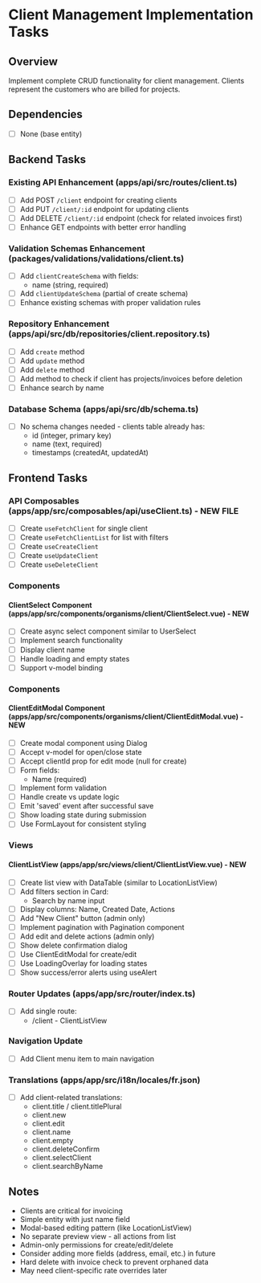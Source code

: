 # Client Management Implementation Tasks

## Overview

Implement complete CRUD functionality for client management. Clients represent the customers who are billed for projects.

## Dependencies

- [ ] None (base entity)

## Backend Tasks

### Existing API Enhancement (apps/api/src/routes/client.ts)

- [ ] Add POST `/client` endpoint for creating clients
- [ ] Add PUT `/client/:id` endpoint for updating clients
- [ ] Add DELETE `/client/:id` endpoint (check for related invoices first)
- [ ] Enhance GET endpoints with better error handling

### Validation Schemas Enhancement (packages/validations/validations/client.ts)

- [ ] Add `clientCreateSchema` with fields:
    - name (string, required)
- [ ] Add `clientUpdateSchema` (partial of create schema)
- [ ] Enhance existing schemas with proper validation rules

### Repository Enhancement (apps/api/src/db/repositories/client.repository.ts)

- [ ] Add `create` method
- [ ] Add `update` method
- [ ] Add `delete` method
- [ ] Add method to check if client has projects/invoices before deletion
- [ ] Enhance search by name

### Database Schema (apps/api/src/db/schema.ts)

- [ ] No schema changes needed - clients table already has:
    - id (integer, primary key)
    - name (text, required)
    - timestamps (createdAt, updatedAt)

## Frontend Tasks

### API Composables (apps/app/src/composables/api/useClient.ts) - NEW FILE

- [ ] Create `useFetchClient` for single client
- [ ] Create `useFetchClientList` for list with filters
- [ ] Create `useCreateClient`
- [ ] Create `useUpdateClient`
- [ ] Create `useDeleteClient`

### Components

#### ClientSelect Component (apps/app/src/components/organisms/client/ClientSelect.vue) - NEW

- [ ] Create async select component similar to UserSelect
- [ ] Implement search functionality
- [ ] Display client name
- [ ] Handle loading and empty states
- [ ] Support v-model binding

### Components

#### ClientEditModal Component (apps/app/src/components/organisms/client/ClientEditModal.vue) - NEW

- [ ] Create modal component using Dialog
- [ ] Accept v-model for open/close state
- [ ] Accept clientId prop for edit mode (null for create)
- [ ] Form fields:
    - Name (required)
- [ ] Implement form validation
- [ ] Handle create vs update logic
- [ ] Emit 'saved' event after successful save
- [ ] Show loading state during submission
- [ ] Use FormLayout for consistent styling

### Views

#### ClientListView (apps/app/src/views/client/ClientListView.vue) - NEW

- [ ] Create list view with DataTable (similar to LocationListView)
- [ ] Add filters section in Card:
    - Search by name input
- [ ] Display columns: Name, Created Date, Actions
- [ ] Add "New Client" button (admin only)
- [ ] Implement pagination with Pagination component
- [ ] Add edit and delete actions (admin only)
- [ ] Show delete confirmation dialog
- [ ] Use ClientEditModal for create/edit
- [ ] Use LoadingOverlay for loading states
- [ ] Show success/error alerts using useAlert

### Router Updates (apps/app/src/router/index.ts)

- [ ] Add single route:
    - /client - ClientListView

### Navigation Update

- [ ] Add Client menu item to main navigation

### Translations (apps/app/src/i18n/locales/fr.json)

- [ ] Add client-related translations:
    - client.title / client.titlePlural
    - client.new
    - client.edit
    - client.name
    - client.empty
    - client.deleteConfirm
    - client.selectClient
    - client.searchByName

## Notes

- Clients are critical for invoicing
- Simple entity with just name field
- Modal-based editing pattern (like LocationListView)
- No separate preview view - all actions from list
- Admin-only permissions for create/edit/delete
- Consider adding more fields (address, email, etc.) in future
- Hard delete with invoice check to prevent orphaned data
- May need client-specific rate overrides later
